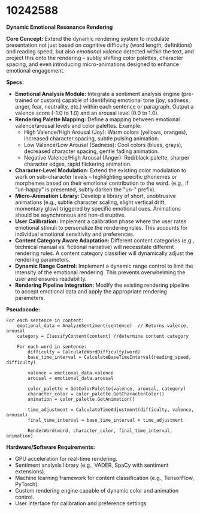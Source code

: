 # 10242588

**Dynamic Emotional Resonance Rendering**

**Core Concept:** Extend the dynamic rendering system to modulate presentation not just based on cognitive difficulty (word length, definitions) and reading speed, but also *emotional valence* detected within the text, and project this onto the rendering – subtly shifting color palettes, character spacing, and even introducing micro-animations designed to enhance emotional engagement.

**Specs:**

*   **Emotional Analysis Module:** Integrate a sentiment analysis engine (pre-trained or custom) capable of identifying emotional tone (joy, sadness, anger, fear, neutrality, etc.) within each sentence or paragraph.  Output a valence score (-1.0 to 1.0) and an arousal level (0.0 to 1.0).
*   **Rendering Palette Mapping:** Define a mapping between emotional valence/arousal levels and color palettes.  Example:
    *   High Valence/High Arousal (Joy): Warm colors (yellows, oranges), increased character spacing, subtle pulsing animation.
    *   Low Valence/Low Arousal (Sadness): Cool colors (blues, grays), decreased character spacing, gentle fading animation.
    *   Negative Valence/High Arousal (Anger):  Red/black palette, sharper character edges, rapid flickering animation.
*   **Character-Level Modulation:**  Extend the existing color modulation to work on sub-character levels – highlighting specific phonemes or morphemes based on their emotional contribution to the word.  (e.g., if “un-happy” is presented, subtly darken the "un-" prefix).
*   **Micro-Animation Library:** Develop a library of short, unobtrusive animations (e.g., subtle character scaling, slight vertical drift, momentary glow) triggered by specific emotional cues. Animations should be asynchronous and non-disruptive.
*   **User Calibration:** Implement a calibration phase where the user rates emotional stimuli to personalize the rendering rules. This accounts for individual emotional sensitivity and preferences.
*   **Content Category Aware Adaptation:** Different content categories (e.g., technical manual vs. fictional narrative) will necessitate different rendering rules. A content category classifier will dynamically adjust the rendering parameters.
*   **Dynamic Range Control:** Implement a dynamic range control to limit the intensity of the emotional rendering. This prevents overwhelming the user and ensures readability.
*   **Rendering Pipeline Integration:** Modify the existing rendering pipeline to accept emotional data and apply the appropriate rendering parameters.

**Pseudocode:**

```
For each sentence in content:
    emotional_data = AnalyzeSentiment(sentence)  // Returns valence, arousal
    category = ClassifyContent(content) //determine content category

    For each word in sentence:
        difficulty = CalculateWordDifficulty(word)
        base_time_interval = CalculateBaseTimeInterval(reading_speed, difficulty)

        valence = emotional_data.valence
        arousal = emotional_data.arousal

        color_palette = GetColorPalette(valence, arousal, category)
        character_color = color_palette.GetCharacterColor()
        animation = color_palette.GetAnimation()

        time_adjustment = CalculateTimeAdjustment(difficulty, valence, arousal)
        final_time_interval = base_time_interval + time_adjustment

        RenderWord(word, character_color, final_time_interval, animation)
```

**Hardware/Software Requirements:**

*   GPU acceleration for real-time rendering.
*   Sentiment analysis library (e.g., VADER, SpaCy with sentiment extensions).
*   Machine learning framework for content classification (e.g., TensorFlow, PyTorch).
*   Custom rendering engine capable of dynamic color and animation control.
*   User interface for calibration and preference settings.